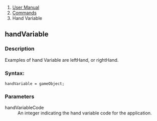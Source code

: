 <ol class="breadcrumb">
  <li><a href="#/docs/contents">User Manual</a></li>
  <li><a href="#/docs/commands">Commands</a></li>
<li class="active">Hand Variable</li>
</ol>

## handVariable

### Description

Examples of hand Variable are leftHand, or rightHand.

### Syntax:

	handVariable = gameObject;

### Parameters

<dl>
  <dt>handVariableCode</dt>
  <dd>An integer indicating the hand variable code for the application.</dd>
</dl>